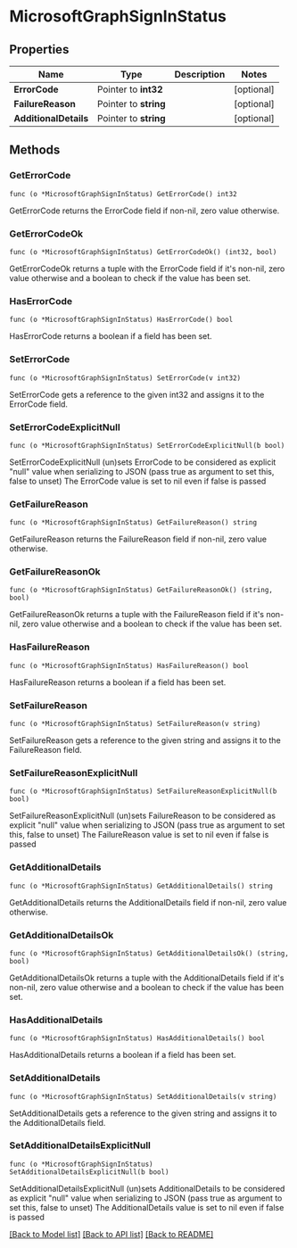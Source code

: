 # MicrosoftGraphSignInStatus

## Properties

Name | Type | Description | Notes
------------ | ------------- | ------------- | -------------
**ErrorCode** | Pointer to **int32** |  | [optional] 
**FailureReason** | Pointer to **string** |  | [optional] 
**AdditionalDetails** | Pointer to **string** |  | [optional] 

## Methods

### GetErrorCode

`func (o *MicrosoftGraphSignInStatus) GetErrorCode() int32`

GetErrorCode returns the ErrorCode field if non-nil, zero value otherwise.

### GetErrorCodeOk

`func (o *MicrosoftGraphSignInStatus) GetErrorCodeOk() (int32, bool)`

GetErrorCodeOk returns a tuple with the ErrorCode field if it's non-nil, zero value otherwise
and a boolean to check if the value has been set.

### HasErrorCode

`func (o *MicrosoftGraphSignInStatus) HasErrorCode() bool`

HasErrorCode returns a boolean if a field has been set.

### SetErrorCode

`func (o *MicrosoftGraphSignInStatus) SetErrorCode(v int32)`

SetErrorCode gets a reference to the given int32 and assigns it to the ErrorCode field.

### SetErrorCodeExplicitNull

`func (o *MicrosoftGraphSignInStatus) SetErrorCodeExplicitNull(b bool)`

SetErrorCodeExplicitNull (un)sets ErrorCode to be considered as explicit "null" value
when serializing to JSON (pass true as argument to set this, false to unset)
The ErrorCode value is set to nil even if false is passed
### GetFailureReason

`func (o *MicrosoftGraphSignInStatus) GetFailureReason() string`

GetFailureReason returns the FailureReason field if non-nil, zero value otherwise.

### GetFailureReasonOk

`func (o *MicrosoftGraphSignInStatus) GetFailureReasonOk() (string, bool)`

GetFailureReasonOk returns a tuple with the FailureReason field if it's non-nil, zero value otherwise
and a boolean to check if the value has been set.

### HasFailureReason

`func (o *MicrosoftGraphSignInStatus) HasFailureReason() bool`

HasFailureReason returns a boolean if a field has been set.

### SetFailureReason

`func (o *MicrosoftGraphSignInStatus) SetFailureReason(v string)`

SetFailureReason gets a reference to the given string and assigns it to the FailureReason field.

### SetFailureReasonExplicitNull

`func (o *MicrosoftGraphSignInStatus) SetFailureReasonExplicitNull(b bool)`

SetFailureReasonExplicitNull (un)sets FailureReason to be considered as explicit "null" value
when serializing to JSON (pass true as argument to set this, false to unset)
The FailureReason value is set to nil even if false is passed
### GetAdditionalDetails

`func (o *MicrosoftGraphSignInStatus) GetAdditionalDetails() string`

GetAdditionalDetails returns the AdditionalDetails field if non-nil, zero value otherwise.

### GetAdditionalDetailsOk

`func (o *MicrosoftGraphSignInStatus) GetAdditionalDetailsOk() (string, bool)`

GetAdditionalDetailsOk returns a tuple with the AdditionalDetails field if it's non-nil, zero value otherwise
and a boolean to check if the value has been set.

### HasAdditionalDetails

`func (o *MicrosoftGraphSignInStatus) HasAdditionalDetails() bool`

HasAdditionalDetails returns a boolean if a field has been set.

### SetAdditionalDetails

`func (o *MicrosoftGraphSignInStatus) SetAdditionalDetails(v string)`

SetAdditionalDetails gets a reference to the given string and assigns it to the AdditionalDetails field.

### SetAdditionalDetailsExplicitNull

`func (o *MicrosoftGraphSignInStatus) SetAdditionalDetailsExplicitNull(b bool)`

SetAdditionalDetailsExplicitNull (un)sets AdditionalDetails to be considered as explicit "null" value
when serializing to JSON (pass true as argument to set this, false to unset)
The AdditionalDetails value is set to nil even if false is passed

[[Back to Model list]](../README.md#documentation-for-models) [[Back to API list]](../README.md#documentation-for-api-endpoints) [[Back to README]](../README.md)


